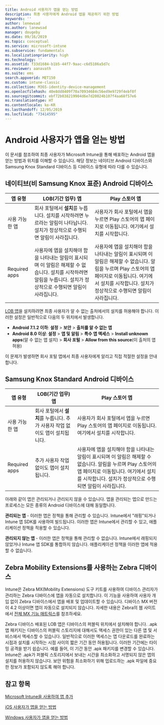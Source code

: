 ```yaml
---
title: Android 사용자가 앱을 얻는 방법
description: 최종 사용자에게 Android 앱을 제공하기 위한 방법
keywords: ''
author: lenewsad
ms.author: lanewsad
manager: dougeby
ms.date: 09/16/2019
ms.topic: conceptual
ms.service: microsoft-intune
ms.subservice: fundamentals
ms.localizationpriority: high
ms.technology: ''
ms.assetid: f33d1684-b1b5-44f7-9aac-c6d5186a5d7c
ms.reviewer: aanavath
ms.suite: ems
search.appverid: MET150
ms.custom: intune-classic
ms.collection: M365-identity-device-management
ms.openlocfilehash: 40e8dd8409f70a70934684c56ed9e9729f4ebf0f
ms.sourcegitcommit: ebf72b038219904d6e7d20024b107f4aa68f57e6
ms.translationtype: HT
ms.contentlocale: ko-KR
ms.lasthandoff: 12/05/2019
ms.locfileid: "73414595"
---
```

# <a name="how-your-android-users-get-their-apps"></a>Android 사용자가 앱을 얻는 방법

이 문서를 참조하여 최종 사용자가 Microsoft Intune을 통해 배포하는 Android 앱을 얻는 방법과 위치를 이해할 수 있습니다. 해당 정보는 네이티브 Android 디바이스와 Samsung Knox Standard 디바이스 등 디바이스 유형에 따라 다를 수 있습니다.

## <a name="native-non-samsung-knox-standard-android-devices"></a>네이티브(비 Samsung Knox 표준) Android 디바이스

| 앱 유형 | LOB(기간 업무) 앱 | Play 스토어 앱  |
| ------------- |-------------| -----|
| 사용 가능한 앱      | 회사 포털에서 **설치**를 누릅니다. 설치를 시작하려면 누르라는 알림이 나타납니다. 설치가 정상적으로 수행되면 알림이 사라집니다. | 사용자가 회사 포털에서 앱을 누르면 Play 스토어의 앱 페이지로 이동됩니다. 여기에서 설치를 시작합니다.|
| Required apps      | 사용자에 앱을 설치해야 함을 나타내는 알림이 표시되며 이 알림은 해제할 수 없습니다. 설치를 시작하려면 알림을 누릅니다. 설치가 정상적으로 수행되면 알림이 사라집니다.    | 사용자에 앱을 설치해야 함을 나타내는 알림이 표시되며 이 알림은 해제할 수 없습니다. 알림을 누르며 Play 스토어의 앱 페이지로 이동됩니다. 여기에서 설치를 시작합니다. 설치가 정상적으로 수행되면 알림이 사라집니다. |

[LOB 앱](../apps/lob-apps-android.md)을 설치하려면 최종 사용자가 알 수 없는 출처에서의 설치를 허용해야 합니다. 이러한 설정은 일반적으로 다음의 두 위치에서 발생합니다.

* **Android 7.1.2 이하**: **설정** > **보안** > **출처를 알 수 없는 앱**
* **Android 8.0 이상**: **설정** > **앱 및 알림** > **특수 앱 액세스** > **Install unknown apps**(알 수 없는 앱 설치) > **회사 포털** > **Allow from this source**(이 출처의 앱 허용)

이 문제가 발생하면 회사 포털 앱에서 최종 사용자에게 알리고 직접 적절한 설정을 안내합니다. 

## <a name="samsung-knox-standard-android-devices"></a>Samsung Knox Standard Android 디바이스

| 앱 유형 | LOB(기간 업무) 앱 | Play 스토어 앱  |
| ------------- |-------------| -----|
| 사용 가능한 앱      | 회사 포털에서 **설치**를 누릅니다. 추가 사용자 작업 없이도 앱이 설치됩니다. | 사용자가 회사 포털에서 앱을 누르면 Play 스토어의 앱 페이지로 이동됩니다. 여기에서 설치를 시작합니다.|
| Required apps      | 추가 사용자 작업 없이도 앱이 설치됩니다.    | 사용자에 앱을 설치해야 함을 나타내는 알림이 표시되며 이 알림은 해제할 수 없습니다. 알림을 누르며 Play 스토어의 앱 페이지로 이동됩니다. 여기에서 설치를 시작합니다. 설치가 정상적으로 수행되면 알림이 사라집니다. |

아래와 같이 앱은 관리되거나 관리되지 않을 수 있습니다. 앱을 관리되는 앱으로 만드는 프로세스는 모든 종류의 Android 디바이스에 대해 동일합니다.

**관리되는 앱** - 이러한 앱은 정책을 통해 관리할 수 있습니다. Intune에서 "래핑"되거나 Intune 앱 SDK를 사용하여 빌드됩니다. 이러한 앱은 Intune에서 관리할 수 있고, 애플리케이션 정책을 적용할 수 있습니다.

**관리되지 않는 앱** - 이러한 앱은 정책을 통해 관리할 수 없습니다. Intune에서 래핑되지 않았거나 Intune 앱 SDK를 통합하지 않습니다. 애플리케이션 정책을 이러한 앱에 적용할 수 없습니다.

## <a name="zebra-devices-with-zebra-mobility-extensions"></a>Zebra Mobility Extensions를 사용하는 Zebra 디바이스

Intune은 Zebra MX(Mobility Extensions) 도구 키트를 사용하여 디바이스 관리자가 관리하는 Zebra 디바이스에 앱을 자동으로 설치합니다. 이 기능을 사용하여 사용자 개입 없이 Zebra 디바이스에서 앱을 배포 및 업데이트할 수 있습니다. 디바이스 MX 버전이 4.2 이상이면 앱이 자동으로 설치되지 않습니다. 자세한 내용은 Zebra의 웹 사이트에서 [전체 MX 기능 매트릭스](http://techdocs.zebra.com/mx/compatibility/)를 참조하세요.

Zebra 디바이스 배포된 LOB 앱은 디바이스의 퍼블릭 위치에서 설치해야 합니다. .apk 앱 패키지는 디바이스의 퍼블릭 스토리지에 대해서도 액세스 권한이 있는 다른 앱 및 서비스에서 액세스할 수 있습니다. 일반적으로 이러한 액세스는 앱 다운로드를 완료하는 시점과 설치를 시작하는 시점 사이의 짧은 기간 동안 허용됩니다. 이러한 기간에는 타이밍 공격을 받기 쉽습니다. 예를 들어, 이 기간 동안 .apk 패키지를 변경할 수 있습니다. Intune은 .apk가 퍼블릭 스토리지에서 보내는 시간을 최소화하고 서명되지 않은 앱의 설치를 허용하지 않습니다. 보안 위험을 최소화하기 위해 업로드하는 .apk 파일에 중요한 정보가 포함되지 않도록 해야 합니다.

## <a name="see-also"></a>참고 항목

[Microsoft Intune을 사용하여 앱 추가](../apps/apps-add.md)

[iOS 사용자가 앱을 얻는 방법](end-user-apps-ios.md)

[Windows 사용자가 앱을 얻는 방법](end-user-apps-windows.md)
